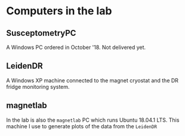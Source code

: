 # Computers in the lab

## SusceptometryPC

A Windows PC ordered in October '18.
Not delivered yet.

## LeidenDR

A Windows XP machine connected to the magnet cryostat and the DR fridge monitoring system.

## magnetlab

In the lab is also the ```magnetlab``` PC which runs Ubuntu 18.04.1 LTS.
This machine I use to generate plots of the data from the ```LeidenDR```